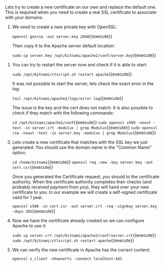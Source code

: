 Lets try to create a new certificate on our own and replace the default one. This is required when you need to create a real SSL certificate to associate with your domains.

1. We need to create a new private key with OpenSSL:

    `openssl genrsa -out server.key 2048`{{execute}}
    
    Then copy it to the Apache server default location:
    
    `sudo cp server.key /opt/bitnami/apache2/conf/server.key`{{execute}}
    
2. You can try to restart the server now and check if it is able to start:

    `sudo /opt/bitnami/ctscript.sh restart apache`{{execute}}
    
    It was not possible to start the server, lets check the exact error in the log:
    
    `tail /opt/bitnami/apache2/logs/error.log`{{execute}}
    
    The issue is the key and the cert does not match. It is also possible to check if they match with the following commands:
    
    `cd /opt/bitnami/apache2/conf`{{execute}}
    `sudo openssl x509 -noout -text -in server.crt -modulus | grep Modulus`{{execute}}
    `sudo openssl rsa -noout -text -in server.key -modulus | grep Modulus`{{execute}}
    
    
3. Lets create a new certificate that matches with the SSL key we just generated. You should use the domain name in the "Common Name" option.

    `cd /home/bitnami`{{execute}}
    `openssl req -new -key server.key -out cert.csr`{{execute}}
    
    Once you generated the Certificate request, you should to the certificate authority. When the certificate authority completes their checks (and probably received payment from you), they will hand over your new certificate to you. In our example we will create a self-signed certificate valid for 1 year.
    
    `openssl x509 -in cert.csr -out server.crt -req -signkey server.key -days 365`{{execute}}
    
4. Now we have the certificate already created so we can configure Apache to use it:

    `sudo cp server.crt /opt/bitnami/apache2/conf/server.crt`{{execute}}
    `sudo /opt/bitnami/ctlscript.sh restart apache`{{execute}}
    
5. We can verify the new certificate in Apache has the correct content:

    `openssl s_client -showcerts -connect localhost:443`
    
